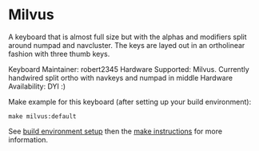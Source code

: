Milvus
============

A keyboard that is almost full size but with the alphas and modifiers split around numpad and
navcluster. The keys are layed out in an ortholinear fashion with three thumb keys.

Keyboard Maintainer: robert2345
Hardware Supported: Milvus. Currently handwired split ortho with navkeys and numpad in middle
Hardware Availability: DYI :)
 
Make example for this keyboard (after setting up your build environment):

    make milvus:default

See [build environment setup](https://docs.qmk.fm/build_environment_setup.html) then the [make instructions](https://docs.qmk.fm/make_instructions.html) for more information.
